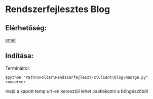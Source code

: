 # Rendszerfejlesztes Blog


## Elérhetőség:
[email](dani.csehovics@gmail.com)


## Inditása: 
Terminálrol:

```
$python "PathToFolder\Rendszerfejleszt-s\Client\blog\manage.py" runserver
```

majd a kapott temp url-en keresztül lehet csatlakozni a böngészőből
